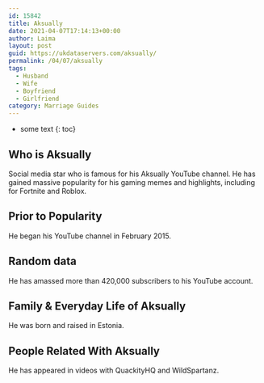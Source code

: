 ```yaml
---
id: 15842
title: Aksually
date: 2021-04-07T17:14:13+00:00
author: Laima
layout: post
guid: https://ukdataservers.com/aksually/
permalink: /04/07/aksually
tags:
  - Husband
  - Wife
  - Boyfriend
  - Girlfriend
category: Marriage Guides
---
```


* some text
{: toc}


## Who is Aksually
                  
                  
                  
Social media star who is famous for his Aksually YouTube channel. He has gained massive popularity for his gaming memes and highlights, including for Fortnite and Roblox. 
                  
              
            
              
            
                
                
                
## Prior to Popularity
                  
                  
                  
He began his YouTube channel in February 2015. 
                  
              
            
              
            
                
                
                
## Random data
                  
                  
                  
He has amassed more than 420,000 subscribers to his YouTube account. 
                  
              
            
              
            
                
                
                
## Family & Everyday Life of Aksually
                  
                  
                  
He was born and raised in Estonia. 
                  
              
            
              
            
                
                
                
## People Related With Aksually
                  
                  
                  
He has appeared in videos with QuackityHQ and WildSpartanz. 
                  
              
            
              
            
                
              
            
              
              
            
            
              
            
          
          
          